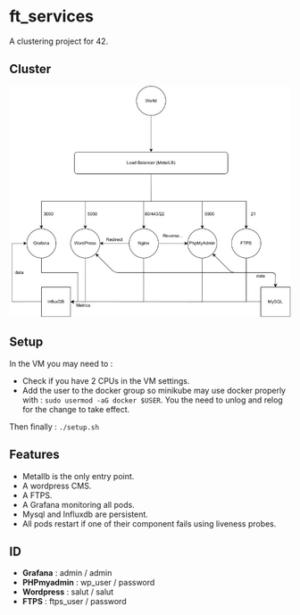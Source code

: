 # ft_services

A clustering project for 42.

## Cluster

![Cluster](diagram.png)

## Setup

In the VM you may need to :
- Check if you have 2 CPUs in the VM settings.
- Add the user to the docker group so minikube may use docker properly with : `sudo usermod -aG docker $USER`. You the need to unlog and relog for the change to take effect.

Then finally : `./setup.sh`

## Features

- Metallb is the only entry point.
- A wordpress CMS.
- A FTPS.
- A Grafana monitoring all pods.
- Mysql and Influxdb are persistent.
- All pods restart if one of their component fails using liveness probes.

## ID

- **Grafana** : admin / admin
- **PHPmyadmin** : wp_user / password
- **Wordpress** : salut / salut
- **FTPS** : ftps_user / password
